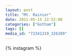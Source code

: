 ```yaml
---
layout: post
title: "Mt. Rainier"
date: 2011-05-15 22:52:08
categories: ["Gotham"]
tags: []
media_id: "72341319_326209"
---
```


{% instagram %}

